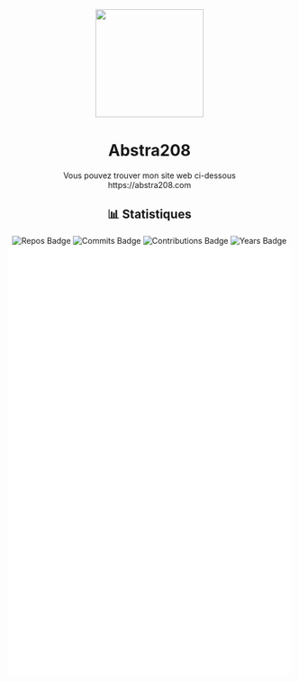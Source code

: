<div align="center">
    <img src="https://abstra208.com/abstra208_transparent_circle.png" width="192" height="192">
    <h1>Abstra208</h1>
</div>

<div align="center">
    Vous pouvez trouver mon site web ci-dessous
    </br>
    https://abstra208.com
</div>

<div align="center">
    <h2>📊 Statistiques</h2>
    <img src="https://badges.strrl.dev/repos/abstra208" alt="Repos Badge">
    <img src="https://badges.strrl.dev/commits/all/abstra208" alt="Commits Badge">
    <img src="https://badges.strrl.dev/contributions/all/abstra208" alt="Contributions Badge">
    <img src="https://badges.strrl.dev/years/abstra208" alt="Years Badge">
    <br>
    <img src="./github-metrics.svg" alt="Abstra208 Github Metrics">
    <img src="https://github-readme-activity-graph.vercel.app/graph?username=abstra208&theme=rogue" alt="">
</div>